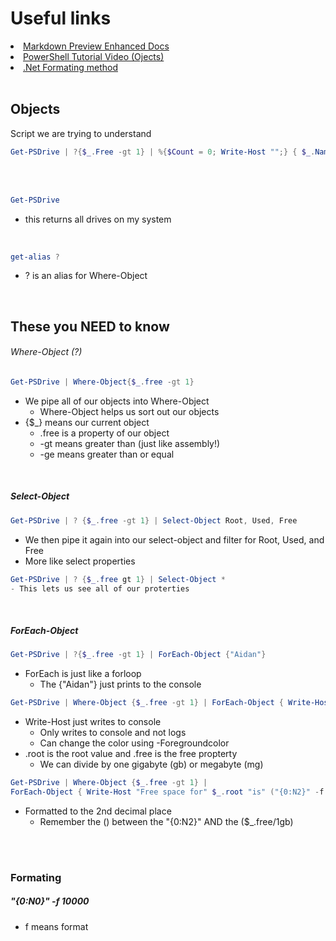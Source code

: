 <!-- Use Ctrl+Shift+V to open up a window in VS Code with Markdown Preview Enhanced -->

# **Useful links**
<li><a href="https://shd101wyy.github.io/markdown-preview-enhanced/#/markdown-basics">Markdown Preview Enhanced Docs</a></li>
<li><a href="https://www.youtube.com/watch?v=f9xPJXslVWE">PowerShell Tutorial Video (Ojects)</a></li>
<li><a href="https://learn.microsoft.com/en-us/previous-versions/windows/it-pro/windows-powershell-1.0/ee692795(v=technet.10)?redirectedfrom=MSDN">.Net Formating method </a></li>
<br>

## Objects
Script we are trying to understand

```powershell
Get-PSDrive | ?{$_.Free -gt 1} | %{$Count = 0; Write-Host "";} { $_.Name + ": Used: " + "{0:N2}" -f ($_.Used/1gb) + " Free: " + "{0:N2}" -f ($_.free/1gb) + " Total: " + "{0:N2}" -f (($_.Used/1gb)+($_.Free/1gb)); $Count = $Count + $_.Free;}{Write-Host"";Write-Host "Total Free Space " ("{0:N2}" -f ($Count/1gb)) -backgroundcolor magenta}
```

<br>
<br>

```powershell
Get-PSDrive
```
- this returns all drives on my system
<br>

```powershell
get-alias ?
```
- ? is an alias for Where-Object
<br>

## These you **NEED** to know
###### Where-Object (?)

```powershell
Get-PSDrive | Where-Object{$_.free -gt 1}
```
- We pipe all of our objects into Where-Object
    - Where-Object helps us sort out our objects
- {$_} means our current object
    - .free is a property of our object
    - -gt means greater than (just like assembly!)
    - -ge means greater than or equal
<br>

##### Select-Object

```powershell
Get-PSDrive | ? {$_.free -gt 1} | Select-Object Root, Used, Free
```
- We then pipe it again into our select-object and filter for Root, Used, and Free
- More like select properties
```powershell
Get-PSDrive | ? {$_.free gt 1} | Select-Object *
- This lets us see all of our proterties
```
<br>

##### ForEach-Object

```powershell
Get-PSDrive | ?{$_.free -gt 1} | ForEach-Object {"Aidan"}
```
- ForEach is just like a forloop
    - The {"Aidan"} just prints to the console

```powershell
Get-PSDrive | Where-Object {$_.free -gt 1} | ForEach-Object { Write-Host "Free space for" $_.root "is" ($_.Free/1gb) -ForegroundColor red}
```
- Write-Host just writes to console
    - Only writes to console and not logs
    - Can  change the color using -Foregroundcolor
- .root is the root value and .free is the free propterty
    - We can divide by one gigabyte (gb) or megabyte (mg)

```powershell
Get-PSDrive | Where-Object {$_.free -gt 1} | 
ForEach-Object { Write-Host "Free space for" $_.root "is" ("{0:N2}" -f ($_.Free/1gb)) -ForegroundColor red}
```
- Formatted to the 2nd decimal place    
    - Remember the () between the "{0:N2}" AND the ($_.free/1gb)
<br>
<br>

### Formating
##### "{0:N0}" -f 10000
- f means format
